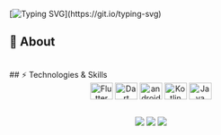 
[![Typing SVG](https://readme-typing-svg.herokuapp.com/?color=FFFFFF&size=35&center=true&vCenter=true&width=1000&lines=olá,+meu+nome+é+Jairo+Alves;Gosto+de+desenvolvimento+mobile.)](https://git.io/typing-svg)






## 🖖 About 
#### 



 <br>
 ## ⚡ Technologies & Skills
<div align="center">

<img align="center" alt="Flutter"       height="30" width="40" src="https://xesque.rocketseat.dev/platform/tech/flutter.svg">
<img align="center" alt="Dart"       height="30" width="40" src="https://xesque.rocketseat.dev/platform/tech/dart.svg">
<img align="center" alt="android"      height="30" width="40" src="https://xesque.rocketseat.dev/platform/tech/1629923496721.svg">
<img align="center" alt="Kotlin"       height="30" width="40" src="https://xesque.rocketseat.dev/platform/tech/kotlin.svg">
 <img align="center" alt="Java"       height="30" width="40" src="https://xesque.rocketseat.dev/platform/tech/java.svg">
 

</div>

 <br>





   
<p align="center">
  <a href="https://www.linkedin.com/in/jairo-laranjeira-alves-69a921221/"><img src="https://img.shields.io/badge/-Jairo_Laranjeira_Alves-blue?style=flat&logo=Linkedin&logoColor=white" /></a>
<a href="jairoauves8@gmail.com"><img src="https://img.shields.io/badge/-jairoauves8@gmail.com-c14438?style=flat&logo=Gmail&logoColor=white" /></a> <a href="https://www.instagram.com/jairo_l_alves/"><img src="https://img.shields.io/badge/-Jairo_L_Alves-white?style=flat&logo=Instagram&logoColor=red" /></a>
</p>



 


  
 
